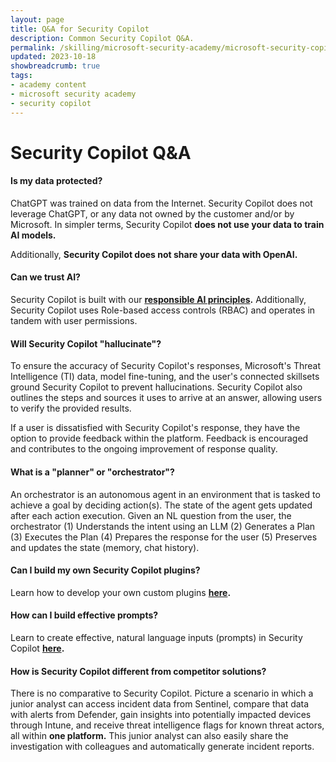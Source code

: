 ```yaml
---
layout: page
title: Q&A for Security Copilot
description: Common Security Copilot Q&A.
permalink: /skilling/microsoft-security-academy/microsoft-security-copilot-extra
updated: 2023-10-18
showbreadcrumb: true
tags: 
- academy content
- microsoft security academy
- security copilot
---
```


# Security Copilot Q&A

#### Is my data protected?
ChatGPT was trained on data from the Internet. Security Copilot does not leverage ChatGPT, or any data not owned by the customer and/or by Microsoft. In simpler terms, Security Copilot **does not use your data to train AI models.**

Additionally, **Security Copilot does not share your data with OpenAI.**

#### Can we trust AI?
Security Copilot is built with our **[responsible AI principles](https://www.microsoft.com/en-us/ai/responsible-ai?activetab=pivot1%3aprimaryr6).** Additionally, Security Copilot uses Role-based access controls (RBAC) and operates in tandem with user permissions.

#### Will Security Copilot "hallucinate"?
To ensure the accuracy of Security Copilot's responses, Microsoft's Threat Intelligence (TI) data, model fine-tuning, and the user's connected skillsets ground Security Copilot to prevent hallucinations. Security Copilot also outlines the steps and sources it uses to arrive at an answer, allowing users to verify the provided results.

If a user is dissatisfied with Security Copilot's response, they have the option to provide feedback within the platform. Feedback is encouraged and contributes to the ongoing improvement of response quality.

#### What is a "planner" or "orchestrator"?
An orchestrator is an autonomous agent in an environment that is tasked to achieve a goal by deciding action(s). The state of the agent gets updated after each action execution. Given an NL question from the user, the orchestrator (1) Understands the intent using an LLM (2) Generates a Plan (3) Executes the Plan (4) Prepares the response for the user (5) Preserves and updates the state (memory, chat history).

#### Can I build my own Security Copilot plugins?
Learn how to develop your own custom plugins **[here](https://learn.microsoft.com/en-us/security-copilot/manage-plugins?tabs=securitycopilotplugin#custom-plugins).**

#### How can I build effective prompts?
Learn to create effective, natural language inputs (prompts) in Security Copilot **[here](https://learn.microsoft.com/en-us/security-copilot/prompting-tips).**

#### How is Security Copilot different from competitor solutions?
There is no comparative to Security Copilot. Picture a scenario in which a junior analyst can access incident data from Sentinel, compare that data with alerts from Defender, gain insights into potentially impacted devices through Intune, and receive threat intelligence flags for known threat actors, all within **one platform.** This junior analyst can also easily share the investigation with colleagues and automatically generate incident reports.